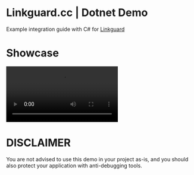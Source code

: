 # Linkguard.cc | Dotnet Demo

Example integration guide with C# for [Linkguard](https://linkguard.cc)

# Showcase
<video controls src="https://github.com/Shiawaseu/linkguard-dotnet-demo/raw/master/assets/showcase.mp4" title="Showcase"></video>

# DISCLAIMER
You are not advised to use this demo in your project as-is, and you should also protect your application with anti-debugging tools.
